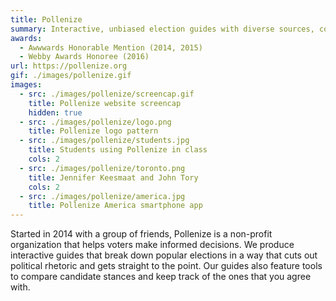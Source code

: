 ```yaml
---
title: Pollenize
summary: Interactive, unbiased election guides with diverse sources, compare tools, and colorful illustrations
awards:
  - Awwwards Honorable Mention (2014, 2015)
  - Webby Awards Honoree (2016)
url: https://pollenize.org
gif: ./images/pollenize.gif
images:
  - src: ./images/pollenize/screencap.gif
    title: Pollenize website screencap
    hidden: true
  - src: ./images/pollenize/logo.png
    title: Pollenize logo pattern
  - src: ./images/pollenize/students.jpg
    title: Students using Pollenize in class
    cols: 2
  - src: ./images/pollenize/toronto.png
    title: Jennifer Keesmaat and John Tory
    cols: 2
  - src: ./images/pollenize/america.jpg
    title: Pollenize America smartphone app
---
```

Started in 2014 with a group of friends, Pollenize is a non-profit organization that helps voters make informed decisions. We produce interactive guides that break down popular elections in a way that cuts out political rhetoric and gets straight to the point. Our guides also feature tools to compare candidate stances and keep track of the ones that you agree with.